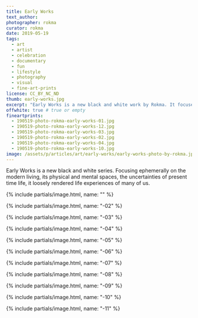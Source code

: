```yaml
---
title: Early Works
text_author:
photographer: rokma
curator: rokma
date: 2019-05-19
tags:
  - art
  - artist
  - celebration
  - documentary
  - fun
  - lifestyle
  - photography
  - visual
  - fine-art-prints
license: CC_BY_NC_ND
thumb: early-works.jpg
excerpt: "Early Works is a new black and white work by Rokma. It focuses ephemerally on modern living, its physical and mental spaces, the uncertainties of present time life. Loosely rendered life experiences of many of us."
offwhite: true # true or empty
fineartprints:
  - 190519-photo-rokma-early-works-01.jpg
  - 190519-photo-rokma-early-works-12.jpg
  - 190519-photo-rokma-early-works-03.jpg
  - 190519-photo-rokma-early-works-02.jpg
  - 190519-photo-rokma-early-works-04.jpg
  - 190519-photo-rokma-early-works-10.jpg
image: /assets/p/articles/art/early-works/early-works-photo-by-rokma.jpg
---
```

Early Works is a new black and white series. Focusing ephemerally on the modern living, its physical and mental spaces, the uncertainties of present time life, it loosely rendered life experiences of many of us.


{% include partials/image.html, name: "" %}

{% include partials/image.html, name: "-02" %}

{% include partials/image.html, name: "-03" %}

{% include partials/image.html, name: "-04" %}

{% include partials/image.html, name: "-05" %}

{% include partials/image.html, name: "-06" %}

{% include partials/image.html, name: "-07" %}

{% include partials/image.html, name: "-08" %}

{% include partials/image.html, name: "-09" %}

{% include partials/image.html, name: "-10" %}

{% include partials/image.html, name: "-11" %}
